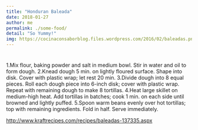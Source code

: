 ```yaml
---
title: "Honduran Baleada"
date: 2018-01-27
author: me
permalink: ./some-food/
detail: "So Yummy!"
img: https://cocinaconsaborblog.files.wordpress.com/2016/02/baleadas.png?w=413&h=245_
---
```




# <Honduran Baleada>


## <Recipe>
1.Mix flour, baking powder and salt in medium bowl. Stir in water and oil to form dough.
2.Knead dough 5 min. on lightly floured surface. Shape into disk. Cover with plastic wrap; let rest 20 min.
3.Divide dough into 8 equal pieces. Roll each dough piece into 6-inch disk; cover with plastic wrap. Repeat with remaining dough to make 8 tortillas.
4.Heat large skillet on medium-high heat. Add tortillas in batches; cook 1 min. on each side until browned and lightly puffed.
5.Spoon warm beans evenly over hot tortillas; top with remaining ingredients. Fold in half. Serve immediately. 

http://www.kraftrecipes.com/recipes/baleadas-137335.aspx
